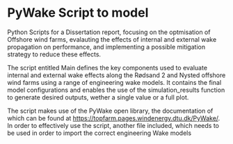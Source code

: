 # PyWake Script to model

Python Scripts for a Dissertation report, focusing on the optmisation of Offshore wind farms, evalauting the effects of internal and external wake propagation on performance, and implementing a possible mitigation strategy to reduce these effects.

The script entitled Main defines the key components used to evaluate internal and external wake effects along the Rødsand 2 and Nysted offshore wind farms using a range of engineering wake models. It contains the final model configurations and enables the use of the simulation_results function to generate desired outputs, wether a single value or a full plot.

The script makes use of the PyWake open library, the documentation of which can be found at https://topfarm.pages.windenergy.dtu.dk/PyWake/.
In order to effectively use the script, another file included, which needs to be used in order to import the correct engineering Wake models
